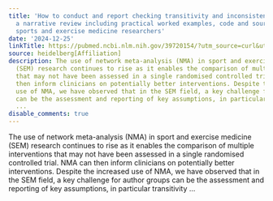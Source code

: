 ```yaml
---
title: 'How to conduct and report checking transitivity and inconsistency in network-meta-analysis:
  a narrative review including practical worked examples, code and source data for
  sports and exercise medicine researchers'
date: '2024-12-25'
linkTitle: https://pubmed.ncbi.nlm.nih.gov/39720154/?utm_source=curl&utm_medium=rss&utm_campaign=pubmed-2&utm_content=1FakS-2QOkCT8HsMOQP1bCRQ4YzyumYOmxmF0moLsQ3dFB1E9V&fc=20220326224207&ff=20241226170935&v=2.18.0.post9+e462414
source: heidelberg[Affiliation]
description: The use of network meta-analysis (NMA) in sport and exercise medicine
  (SEM) research continues to rise as it enables the comparison of multiple interventions
  that may not have been assessed in a single randomised controlled trial. NMA can
  then inform clinicians on potentially better interventions. Despite the increased
  use of NMA, we have observed that in the SEM field, a key challenge for author groups
  can be the assessment and reporting of key assumptions, in particular transitivity
  ...
disable_comments: true
---
```

The use of network meta-analysis (NMA) in sport and exercise medicine (SEM) research continues to rise as it enables the comparison of multiple interventions that may not have been assessed in a single randomised controlled trial. NMA can then inform clinicians on potentially better interventions. Despite the increased use of NMA, we have observed that in the SEM field, a key challenge for author groups can be the assessment and reporting of key assumptions, in particular transitivity ...